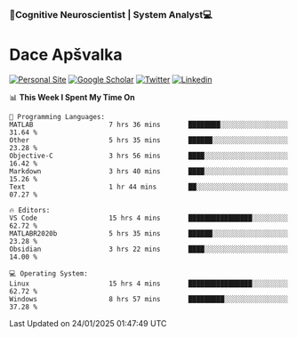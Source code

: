 ### 🧠Cognitive Neuroscientist | System Analyst💻
# Dace Apšvalka

[![Personal Site](https://img.shields.io/badge/website-teal?style=for-the-badge&logo=About.me&logoColor=white)](https://dcdace.net/)
[![Google Scholar](https://img.shields.io/badge/Scholar-yellow?style=for-the-badge&logo=googlescholar&logoColor=ffffff)](https://scholar.google.com/citations?hl=en&user=W8q0HBkAAAAJ&view_op=list_works&sortby=pubdate)
[![Twitter](https://img.shields.io/badge/Twitter-1DA1F2?logo=twitter&logoColor=white&style=for-the-badge)](https://twitter.com/dcdace)
[![Linkedin](https://img.shields.io/badge/linkedin-0077B5?logo=linkedin&logoColor=white&style=for-the-badge)](https://www.linkedin.com/in/dace-apsvalka/)

<!--
[![Dace's wakatime stats](https://github-readme-stats.vercel.app/api/wakatime?username=dcdace&theme=react&layout=compact&custom_title=Coding+past+7+days&v=2)](https://github.com/dcdace/dcdace)


[![github](https://img.shields.io/github/followers/dcdace?logo=github&style=plastic)](https://github.com/dcdace?tab=followers "GitHub followers")
[![wakatime](https://wakatime.com/badge/user/6e7556d3-b1db-4eef-a7e8-9bad735fc27e.svg?style=plastic?v=2)](https://wakatime.com/@6e7556d3-b1db-4eef-a7e8-9bad735fc27e "Total time coded since Feb 28 2022")

[![twitter](https://img.shields.io/twitter/follow/dcdace?label=followers&logo=twitter&color=%23007ec6&style=plastic)](https://twitter.com/dcdace "Twitter followers")

[![Dace's languages](https://github-readme-stats-one-nu-13.vercel.app/api/top-langs/?username=dcdace&langs_count=10&theme=nord&layout=compact)](https://github.com/anuraghazra/github-readme-stats) 
[![Dace's GitHub stats](https://github-readme-stats-one-nu-13.vercel.app/api?username=dcdace&theme=dracula&hide=prs,issues&count_private=true&show_icons=true&hide_rank=true&include_all_commits=true&hide_title=false&custom_title=GitHub+Stats)](https://github.com/anuraghazra/github-readme-stats)
-->

<!--START_SECTION:waka-->
📊 **This Week I Spent My Time On** 

```text
💬 Programming Languages: 
MATLAB                   7 hrs 36 mins       ████████░░░░░░░░░░░░░░░░░   31.64 % 
Other                    5 hrs 35 mins       ██████░░░░░░░░░░░░░░░░░░░   23.28 % 
Objective-C              3 hrs 56 mins       ████░░░░░░░░░░░░░░░░░░░░░   16.42 % 
Markdown                 3 hrs 40 mins       ████░░░░░░░░░░░░░░░░░░░░░   15.26 % 
Text                     1 hr 44 mins        ██░░░░░░░░░░░░░░░░░░░░░░░   07.27 % 

🔥 Editors: 
VS Code                  15 hrs 4 mins       ████████████████░░░░░░░░░   62.72 % 
MATLABR2020b             5 hrs 35 mins       ██████░░░░░░░░░░░░░░░░░░░   23.28 % 
Obsidian                 3 hrs 22 mins       ████░░░░░░░░░░░░░░░░░░░░░   14.00 % 

💻 Operating System: 
Linux                    15 hrs 4 mins       ████████████████░░░░░░░░░   62.72 % 
Windows                  8 hrs 57 mins       █████████░░░░░░░░░░░░░░░░   37.28 % 
```


 Last Updated on 24/01/2025 01:47:49 UTC
<!--END_SECTION:waka-->

